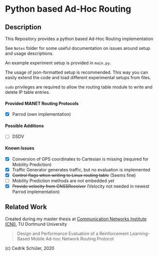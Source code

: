 # Python based Ad-Hoc Routing
## Description
This Repository provides a python based Ad-Hoc Routing implementation

See `Notes` folder for some useful documentation on issues around setup and usage descriptions.

An example experiment setup is provided in `main.py`. 

The usage of json-formatted setup is recommended. This way you can easily extend the code and load different experimental setups from files.

`sudo` privileges are required to allow the routing table module to write and delete IP table entries.
#### Provided MANET Routing Protocols
- [x] Parrod (own implementation)
#### Possible Additions
- [ ] DSDV

#### Known Issues
- [x] Conversion of GPS coordinates to Cartesian is missing (required for Mobility Prediction)
- [x] Traffic Generator generates traffic, but no evaluation is implemented
- [x] ~~Control flags when writing to Linux routing table~~ (Seems fine)
- [ ] Mobility Prediction methods are not embedded yet
- [x] ~~Provide velocity from GNSSReceiver~~ (Velocity not needed in newest Parrod implementation)

## Related Work
Created during my master thesis at [Communication Networks Institute (CNI)](https://www.kn.e-technik.tu-dortmund.de/cms/en/institute/), TU Dortmund University
>Design and Performance Evaluation of a Reinforcement Learning-Based
Mobile Ad-hoc Network Routing Protocol


(c) Cedrik Schüler, 2020
